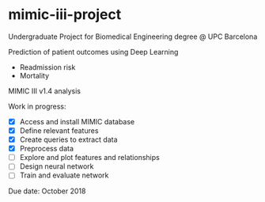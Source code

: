 # mimic-iii-project

Undergraduate Project for Biomedical Engineering degree @ UPC Barcelona

Prediction of patient outcomes using Deep Learning
* Readmission risk
* Mortality

MIMIC III v1.4 analysis

Work in progress: 

- [x] Access and install MIMIC database
- [x] Define relevant features
- [x] Create queries to extract data
- [x] Preprocess data
- [ ] Explore and plot features and relationships
- [ ] Design neural network 
- [ ] Train and evaluate network 

Due date: October 2018

